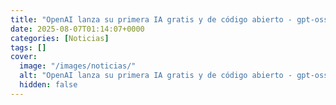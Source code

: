 ```yaml
---
title: "OpenAI lanza su primera IA gratis y de código abierto - gpt-oss"
date: 2025-08-07T01:14:07+0000
categories: [Noticias]
tags: []
cover:
  image: "/images/noticias/"
  alt: "OpenAI lanza su primera IA gratis y de código abierto - gpt-oss"
  hidden: false
---
```




